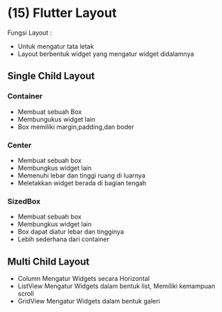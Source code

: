 # (15) Flutter Layout
Fungsi Layout :
- Untuk mengatur tata letak
- Layout berbentuk widget yang mengatur widget didalamnya

## Single Child Layout
### Container
- Membuat sebuah Box
- Membungukus widget lain
- Box memiliki margin,padding,dan boder

### Center
- Membuat sebuah box
- Membungkus widget lain
- Memenuhi lebar dan tinggi ruang di luarnya
- Meletakkan widget berada di bagian tengah

### SizedBox
- Membuat sebuah box
- Membungkus widget lain
- Box dapat diatur lebar dan tingginya
- Lebih sederhana dari container

## Multi Child Layout
- Column
Mengatur Widgets secara Horizontal
- ListView
Mengatur Widgets dalam bentuk list,
Memiliki kemampuan scroll
- GridView
Mengatur Widgets dalam bentuk galeri